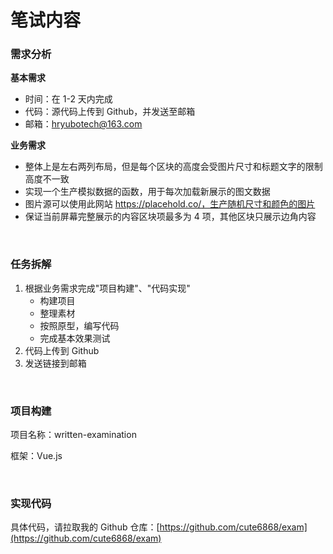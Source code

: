# 笔试内容

### 需求分析

**基本需求**

- 时间：在 1-2 天内完成
- 代码：源代码上传到 Github，并发送至邮箱
- 邮箱：hryubotech@163.com

**业务需求**

- 整体上是左右两列布局，但是每个区块的高度会受图片尺寸和标题文字的限制高度不一致
- 实现一个生产模拟数据的函数，用于每次加载新展示的图文数据
- 图片源可以使用此网站 https://placehold.co/，生产随机尺寸和颜色的图片
- 保证当前屏幕完整展示的内容区块项最多为 4 项，其他区块只展示边角内容

<br>

### 任务拆解

1. 根据业务需求完成"项目构建"、"代码实现"
   - 构建项目
   - 整理素材
   - 按照原型，编写代码
   - 完成基本效果测试
2. 代码上传到 Github
3. 发送链接到邮箱

<br>

### 项目构建

项目名称：written-examination

框架：Vue.js

<br>

### 实现代码

具体代码，请拉取我的 Github 仓库：[https://github.com/cute6868/exam](https://github.com/cute6868/exam)
